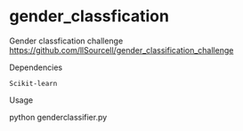 # gender_classfication
Gender classfication challenge
https://github.com/llSourcell/gender_classification_challenge

Dependencies

    Scikit-learn

Usage

python genderclassifier.py
